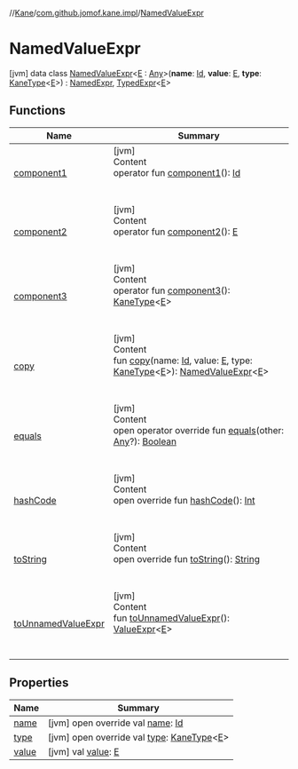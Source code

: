 //[Kane](../../index.md)/[com.github.jomof.kane.impl](../index.md)/[NamedValueExpr](index.md)



# NamedValueExpr  
 [jvm] data class [NamedValueExpr](index.md)<[E](index.md) : [Any](https://kotlinlang.org/api/latest/jvm/stdlib/kotlin/-any/index.html)>(**name**: [Id](../index.md#%5Bcom.github.jomof.kane.impl%2FId%2F%2F%2FPointingToDeclaration%2F%5D%2FClasslikes%2F-1978423998), **value**: [E](index.md), **type**: [KaneType](../../com.github.jomof.kane.impl.types/-kane-type/index.md)<[E](index.md)>) : [NamedExpr](../-named-expr/index.md), [TypedExpr](../../com.github.jomof.kane/-typed-expr/index.md)<[E](index.md)>    


## Functions  
  
|  Name|  Summary| 
|---|---|
| <a name="com.github.jomof.kane.impl/NamedValueExpr/component1/#/PointingToDeclaration/"></a>[component1](component1.md)| <a name="com.github.jomof.kane.impl/NamedValueExpr/component1/#/PointingToDeclaration/"></a>[jvm]  <br>Content  <br>operator fun [component1](component1.md)(): [Id](../index.md#%5Bcom.github.jomof.kane.impl%2FId%2F%2F%2FPointingToDeclaration%2F%5D%2FClasslikes%2F-1978423998)  <br><br><br>
| <a name="com.github.jomof.kane.impl/NamedValueExpr/component2/#/PointingToDeclaration/"></a>[component2](component2.md)| <a name="com.github.jomof.kane.impl/NamedValueExpr/component2/#/PointingToDeclaration/"></a>[jvm]  <br>Content  <br>operator fun [component2](component2.md)(): [E](index.md)  <br><br><br>
| <a name="com.github.jomof.kane.impl/NamedValueExpr/component3/#/PointingToDeclaration/"></a>[component3](component3.md)| <a name="com.github.jomof.kane.impl/NamedValueExpr/component3/#/PointingToDeclaration/"></a>[jvm]  <br>Content  <br>operator fun [component3](component3.md)(): [KaneType](../../com.github.jomof.kane.impl.types/-kane-type/index.md)<[E](index.md)>  <br><br><br>
| <a name="com.github.jomof.kane.impl/NamedValueExpr/copy/#kotlin.Any#TypeParam(bounds=[kotlin.Any])#com.github.jomof.kane.impl.types.KaneType[TypeParam(bounds=[kotlin.Any])]/PointingToDeclaration/"></a>[copy](copy.md)| <a name="com.github.jomof.kane.impl/NamedValueExpr/copy/#kotlin.Any#TypeParam(bounds=[kotlin.Any])#com.github.jomof.kane.impl.types.KaneType[TypeParam(bounds=[kotlin.Any])]/PointingToDeclaration/"></a>[jvm]  <br>Content  <br>fun [copy](copy.md)(name: [Id](../index.md#%5Bcom.github.jomof.kane.impl%2FId%2F%2F%2FPointingToDeclaration%2F%5D%2FClasslikes%2F-1978423998), value: [E](index.md), type: [KaneType](../../com.github.jomof.kane.impl.types/-kane-type/index.md)<[E](index.md)>): [NamedValueExpr](index.md)<[E](index.md)>  <br><br><br>
| <a name="kotlin/Any/equals/#kotlin.Any?/PointingToDeclaration/"></a>[equals](../../com.github.jomof.kane.impl.types/-double-algebraic-type/index.md#%5Bkotlin%2FAny%2Fequals%2F%23kotlin.Any%3F%2FPointingToDeclaration%2F%5D%2FFunctions%2F-1978423998)| <a name="kotlin/Any/equals/#kotlin.Any?/PointingToDeclaration/"></a>[jvm]  <br>Content  <br>open operator override fun [equals](../../com.github.jomof.kane.impl.types/-double-algebraic-type/index.md#%5Bkotlin%2FAny%2Fequals%2F%23kotlin.Any%3F%2FPointingToDeclaration%2F%5D%2FFunctions%2F-1978423998)(other: [Any](https://kotlinlang.org/api/latest/jvm/stdlib/kotlin/-any/index.html)?): [Boolean](https://kotlinlang.org/api/latest/jvm/stdlib/kotlin/-boolean/index.html)  <br><br><br>
| <a name="kotlin/Any/hashCode/#/PointingToDeclaration/"></a>[hashCode](../../com.github.jomof.kane.impl.types/-double-algebraic-type/index.md#%5Bkotlin%2FAny%2FhashCode%2F%23%2FPointingToDeclaration%2F%5D%2FFunctions%2F-1978423998)| <a name="kotlin/Any/hashCode/#/PointingToDeclaration/"></a>[jvm]  <br>Content  <br>open override fun [hashCode](../../com.github.jomof.kane.impl.types/-double-algebraic-type/index.md#%5Bkotlin%2FAny%2FhashCode%2F%23%2FPointingToDeclaration%2F%5D%2FFunctions%2F-1978423998)(): [Int](https://kotlinlang.org/api/latest/jvm/stdlib/kotlin/-int/index.html)  <br><br><br>
| <a name="com.github.jomof.kane.impl/NamedValueExpr/toString/#/PointingToDeclaration/"></a>[toString](to-string.md)| <a name="com.github.jomof.kane.impl/NamedValueExpr/toString/#/PointingToDeclaration/"></a>[jvm]  <br>Content  <br>open override fun [toString](to-string.md)(): [String](https://kotlinlang.org/api/latest/jvm/stdlib/kotlin/-string/index.html)  <br><br><br>
| <a name="com.github.jomof.kane.impl/NamedValueExpr/toUnnamedValueExpr/#/PointingToDeclaration/"></a>[toUnnamedValueExpr](to-unnamed-value-expr.md)| <a name="com.github.jomof.kane.impl/NamedValueExpr/toUnnamedValueExpr/#/PointingToDeclaration/"></a>[jvm]  <br>Content  <br>fun [toUnnamedValueExpr](to-unnamed-value-expr.md)(): [ValueExpr](../-value-expr/index.md)<[E](index.md)>  <br><br><br>


## Properties  
  
|  Name|  Summary| 
|---|---|
| <a name="com.github.jomof.kane.impl/NamedValueExpr/name/#/PointingToDeclaration/"></a>[name](name.md)| <a name="com.github.jomof.kane.impl/NamedValueExpr/name/#/PointingToDeclaration/"></a> [jvm] open override val [name](name.md): [Id](../index.md#%5Bcom.github.jomof.kane.impl%2FId%2F%2F%2FPointingToDeclaration%2F%5D%2FClasslikes%2F-1978423998)   <br>
| <a name="com.github.jomof.kane.impl/NamedValueExpr/type/#/PointingToDeclaration/"></a>[type](type.md)| <a name="com.github.jomof.kane.impl/NamedValueExpr/type/#/PointingToDeclaration/"></a> [jvm] open override val [type](type.md): [KaneType](../../com.github.jomof.kane.impl.types/-kane-type/index.md)<[E](index.md)>   <br>
| <a name="com.github.jomof.kane.impl/NamedValueExpr/value/#/PointingToDeclaration/"></a>[value](value.md)| <a name="com.github.jomof.kane.impl/NamedValueExpr/value/#/PointingToDeclaration/"></a> [jvm] val [value](value.md): [E](index.md)   <br>

